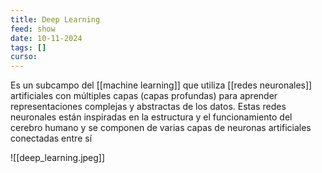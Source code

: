 ```yaml
---
title: Deep Learning
feed: show
date: 10-11-2024
tags: []
curso: 
---
```


Es un subcampo del [[machine learning]] que utiliza [[redes neuronales]] artificiales con múltiples capas (capas profundas) para aprender representaciones complejas y abstractas de los datos. Estas redes neuronales están inspiradas en la estructura y el funcionamiento del cerebro humano y se componen de varias capas de neuronas artificiales conectadas entre sí

![[deep_learning.jpeg]]
